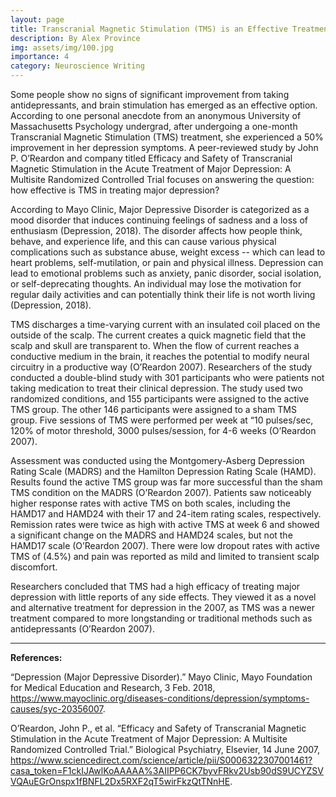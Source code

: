 ```yaml
---
layout: page
title: Transcranial Magnetic Stimulation (TMS) is an Effective Treatment for Major Depression
description: By Alex Province
img: assets/img/100.jpg
importance: 4
category: Neuroscience Writing
---
```


Some people show no signs of significant improvement from taking antidepressants, and brain stimulation has emerged as an effective option. According to one personal anecdote from an anonymous University of Massachusetts Psychology undergrad, after undergoing a one-month Transcranial Magnetic Stimulation (TMS) treatment, she experienced a 50% improvement in her depression symptoms. A peer-reviewed study by John P. O’Reardon and company titled Efficacy and Safety of Transcranial Magnetic Stimulation in the Acute Treatment of Major Depression: A Multisite Randomized Controlled Trial focuses on answering the question: how effective is TMS in treating major depression? 

According to Mayo Clinic, Major Depressive Disorder is categorized as a mood disorder that induces continuing feelings of sadness and a loss of enthusiasm (Depression, 2018). The disorder affects how people think, behave, and experience life, and this can cause various physical complications such as substance abuse, weight excess -- which can lead to heart problems, self-mutilation, or pain and physical illness. Depression can lead to emotional problems such as anxiety, panic disorder, social isolation, or self-deprecating thoughts. An individual may lose the motivation for regular daily activities and can potentially think their life is not worth living (Depression, 2018).

TMS discharges a time-varying current with an insulated coil placed on the outside of the scalp. The current creates a quick magnetic field that the scalp and skull are transparent to. When the flow of current reaches a conductive medium in the brain, it reaches the potential to modify neural circuitry in a productive way (O’Reardon 2007). Researchers of the study conducted a double-blind study with 301 participants who were patients not taking medication to treat their clinical depression. The study used two randomized conditions, and 155 participants were assigned to the active TMS group. The other 146 participants were assigned to a sham TMS group. Five sessions of TMS were performed per week at “10 pulses/sec, 120% of motor threshold, 3000 pulses/session, for 4-6 weeks (O’Reardon 2007).

Assessment was conducted using the Montgomery-Asberg Depression Rating Scale (MADRS) and the Hamilton Depression Rating Scale (HAMD). Results found the active TMS group was far more successful than the sham TMS condition on the MADRS (O’Reardon 2007). Patients saw noticeably higher response rates with active TMS on both scales, including the HAMD17 and HAMD24 with their 17 and 24-item rating scales, respectively. Remission rates were twice as high with active TMS at week 6 and showed a significant change on the MADRS and HAMD24 scales, but not the HAMD17 scale (O’Reardon 2007). There were low dropout rates with active TMS of (4.5%) and pain was reported as mild and limited to transient scalp discomfort. 

Researchers concluded that TMS had a high efficacy of treating major depression with little reports of any side effects. They viewed it as a novel and alternative treatment for depression in the 2007, as TMS was a newer treatment compared to more longstanding or traditional methods such as antidepressants (O’Reardon 2007).

---

<b>References:</b> 


“Depression (Major Depressive Disorder).” Mayo Clinic, Mayo Foundation for Medical Education and Research, 3 Feb. 2018, https://www.mayoclinic.org/diseases-conditions/depression/symptoms-causes/syc-20356007. 

O’Reardon, John P., et al. “Efficacy and Safety of Transcranial Magnetic Stimulation in the Acute Treatment of Major Depression: A Multisite Randomized Controlled Trial.” Biological Psychiatry, Elsevier, 14 June 2007, https://www.sciencedirect.com/science/article/pii/S0006322307001461?casa_token=F1ckIJAwlKoAAAAA%3AIIPP6CK7byvFRkv2Usb90dS9UCYZSVVQAuEGrOnspx1fBNFL2Dx5RXF2qT5wirFkzQtTNnHE. 

